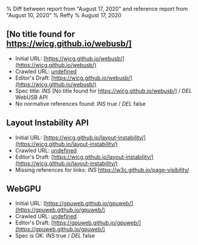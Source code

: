 % Diff between report from "August 17, 2020" and reference report from "August 10, 2020"
% Reffy
% August 17, 2020

## [No title found for https://wicg.github.io/webusb/]

- Initial URL: [https://wicg.github.io/webusb/](https://wicg.github.io/webusb/)
- Crawled URL: [undefined](undefined)
- Editor's Draft: [https://wicg.github.io/webusb/](https://wicg.github.io/webusb/)
- Spec title: *INS* [No title found for https://wicg.github.io/webusb/] / *DEL* WebUSB API
- No normative references found: *INS* true / *DEL* false


## Layout Instability API

- Initial URL: [https://wicg.github.io/layout-instability/](https://wicg.github.io/layout-instability/)
- Crawled URL: [undefined](undefined)
- Editor's Draft: [https://wicg.github.io/layout-instability/](https://wicg.github.io/layout-instability/)
- Missing references for links: *INS* https://w3c.github.io/page-visibility/


## WebGPU

- Initial URL: [https://gpuweb.github.io/gpuweb/](https://gpuweb.github.io/gpuweb/)
- Crawled URL: [undefined](undefined)
- Editor's Draft: [https://gpuweb.github.io/gpuweb/](https://gpuweb.github.io/gpuweb/)
- Spec is OK: *INS* true / *DEL* false


